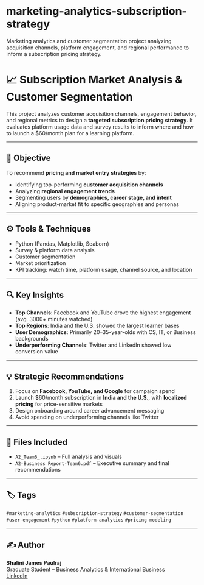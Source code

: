 # marketing-analytics-subscription-strategy
Marketing analytics and customer segmentation project analyzing acquisition channels, platform engagement, and regional performance to inform a subscription pricing strategy.
# 📈 Subscription Market Analysis & Customer Segmentation

This project analyzes customer acquisition channels, engagement behavior, and regional metrics to design a **targeted subscription pricing strategy**. It evaluates platform usage data and survey results to inform where and how to launch a $60/month plan for a learning platform.

---

## 🎯 Objective

To recommend **pricing and market entry strategies** by:
- Identifying top-performing **customer acquisition channels**
- Analyzing **regional engagement trends**
- Segmenting users by **demographics, career stage, and intent**
- Aligning product-market fit to specific geographies and personas

---

## ⚙️ Tools & Techniques

- Python (Pandas, Matplotlib, Seaborn)
- Survey & platform data analysis
- Customer segmentation
- Market prioritization
- KPI tracking: watch time, platform usage, channel source, and location

---

## 🔍 Key Insights

- **Top Channels**: Facebook and YouTube drove the highest engagement (avg. 3000+ minutes watched)
- **Top Regions**: India and the U.S. showed the largest learner bases
- **User Demographics**: Primarily 20–35-year-olds with CS, IT, or Business backgrounds
- **Underperforming Channels**: Twitter and LinkedIn showed low conversion value

---

## 💡 Strategic Recommendations

1. Focus on **Facebook, YouTube, and Google** for campaign spend
2. Launch $60/month subscription in **India and the U.S.**, with **localized pricing** for price-sensitive markets
3. Design onboarding around career advancement messaging
4. Avoid spending on underperforming channels like Twitter

---

## 📁 Files Included

- `A2_Team6_.ipynb` – Full analysis and visuals
- `A2-Business Report-Team6.pdf` – Executive summary and final recommendations

---

## 🏷️ Tags

`#marketing-analytics` `#subscription-strategy` `#customer-segmentation`  
`#user-engagement` `#python` `#platform-analytics` `#pricing-modeling`

---

## ✍️ Author

**Shalini James Paulraj**  
Graduate Student – Business Analytics & International Business  
[LinkedIn](https://linkedin.com/in/shalinijamespaulraj)
